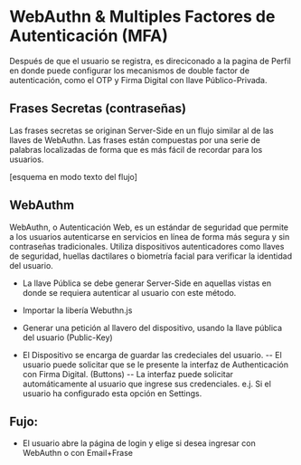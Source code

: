 # WebAuthn & Multiples Factores de Autenticación (MFA)

Después de que el usuario se registra, es direciconado a la pagina de Perfil en donde puede configurar los mecanismos de double factor de autenticación, como el OTP y Firma Digital con llave Público-Privada. 


## Frases Secretas (contraseñas)

Las frases secretas se originan Server-Side en un flujo similar al de las llaves de WebAuthn. Las frases están compuestas por una serie de palabras localizadas de forma que es más fácil de recordar para los usuarios. 

[esquema en modo texto del flujo]

## WebAuthm 

WebAuthn, o Autenticación Web, es un estándar de seguridad que permite a los usuarios autenticarse en servicios en línea de forma más segura y sin contraseñas tradicionales. Utiliza dispositivos autenticadores como llaves de seguridad, huellas dactilares o biometría facial para verificar la identidad del usuario.

- La llave Pública se debe generar Server-Side en aquellas vistas en donde se requiera autenticar al usuario con este método. 
- Importar la libería Webuthn.js 
- Generar una petición al llavero del dispositivo, usando la llave pública del usuario (Public-Key)

- El Dispositivo se encarga de guardar las credeciales del usuario. 
-- El usuario puede solicitar que se le presente la interfaz de Authenticación con Firma Digital. (Buttons)
-- La interfaz puede solicitar automáticamente al usuario que ingrese sus credenciales. e.j. Si el usuario ha configurado esta opción en Settings. 

## Fujo: 

- El usuario abre la página de login y elige si desea ingresar con WebAuthn o con Email+Frase
